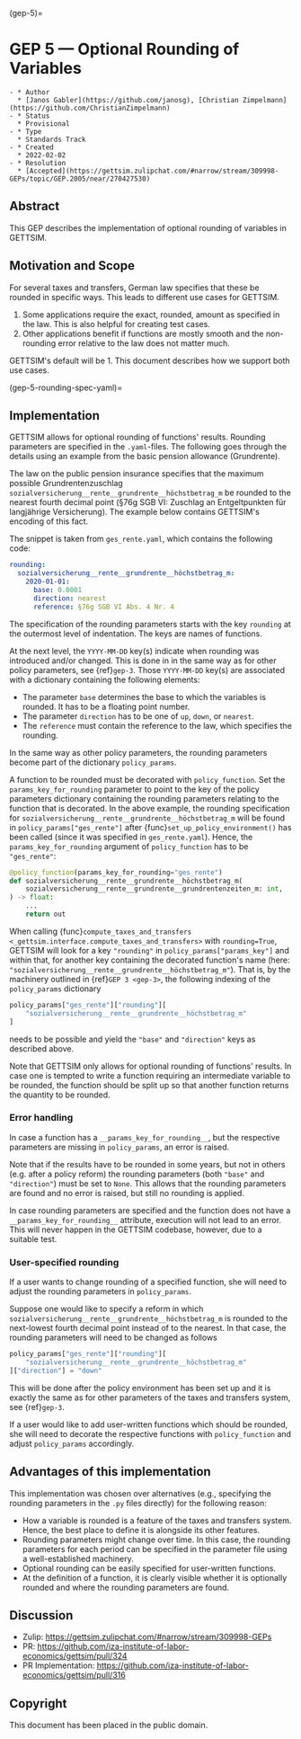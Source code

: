 (gep-5)=

# GEP 5 — Optional Rounding of Variables

```{list-table}
- * Author
  * [Janos Gabler](https://github.com/janosg), [Christian Zimpelmann](https://github.com/ChristianZimpelmann)
- * Status
  * Provisional
- * Type
  * Standards Track
- * Created
  * 2022-02-02
- * Resolution
  * [Accepted](https://gettsim.zulipchat.com/#narrow/stream/309998-GEPs/topic/GEP.2005/near/270427530)
```

## Abstract

This GEP describes the implementation of optional rounding of variables in GETTSIM.

## Motivation and Scope

For several taxes and transfers, German law specifies that these be rounded in specific
ways. This leads to different use cases for GETTSIM.

1. Some applications require the exact, rounded, amount as specified in the law. This is
   also helpful for creating test cases.
1. Other applications benefit if functions are mostly smooth and the non-rounding error
   relative to the law does not matter much.

GETTSIM's default will be 1. This document describes how we support both use cases.

(gep-5-rounding-spec-yaml)=

## Implementation

GETTSIM allows for optional rounding of functions' results. Rounding parameters are
specified in the `.yaml`-files. The following goes through the details using an example
from the basic pension allowance (Grundrente).

The law on the public pension insurance specifies that the maximum possible
Grundrentenzuschlag `sozialversicherung__rente__grundrente__höchstbetrag_m` be rounded
to the nearest fourth decimal point (§76g SGB VI: Zuschlag an Entgeltpunkten für
langjährige Versicherung). The example below contains GETTSIM's encoding of this fact.

The snippet is taken from `ges_rente.yaml`, which contains the following code:

```yaml
rounding:
  sozialversicherung__rente__grundrente__höchstbetrag_m:
    2020-01-01:
      base: 0.0001
      direction: nearest
      reference: §76g SGB VI Abs. 4 Nr. 4
```

The specification of the rounding parameters starts with the key `rounding` at the
outermost level of indentation. The keys are names of functions.

At the next level, the `YYYY-MM-DD` key(s) indicate when rounding was introduced and/or
changed. This is done in in the same way as for other policy parameters, see
{ref}`gep-3`. Those `YYYY-MM-DD` key(s) are associated with a dictionary containing the
following elements:

- The parameter `base` determines the base to which the variables is rounded. It has to
  be a floating point number.
- The parameter `direction` has to be one of `up`, `down`, or `nearest`.
- The `reference` must contain the reference to the law, which specifies the rounding.

In the same way as other policy parameters, the rounding parameters become part of the
dictionary `policy_params`.

A function to be rounded must be decorated with `policy_function`. Set the
`params_key_for_rounding` parameter to point to the key of the policy parameters
dictionary containing the rounding parameters relating to the function that is
decorated. In the above example, the rounding specification for
`sozialversicherung__rente__grundrente__höchstbetrag_m` will be found in
`policy_params["ges_rente"]` after {func}`set_up_policy_environment()` has been called
(since it was specified in `ges_rente.yaml`). Hence, the `params_key_for_rounding`
argument of `policy_function` has to be `"ges_rente"`:

```python
@policy_function(params_key_for_rounding="ges_rente")
def sozialversicherung__rente__grundrente__höchstbetrag_m(
    sozialversicherung__rente__grundrente__grundrentenzeiten_m: int,
) -> float:
    ...
    return out
```

When calling
{func}`compute_taxes_and_transfers <_gettsim.interface.compute_taxes_and_transfers>`
with `rounding=True`, GETTSIM will look for a key `"rounding"` in
`policy_params["params_key"]` and within that, for another key containing the decorated
function's name (here: `"sozialversicherung__rente__grundrente__höchstbetrag_m"`). That
is, by the machinery outlined in {ref}`GEP 3 <gep-3>`, the following indexing of the
`policy_params` dictionary

```python
policy_params["ges_rente"]["rounding"][
    "sozialversicherung__rente__grundrente__höchstbetrag_m"
]
```

needs to be possible and yield the `"base"` and `"direction"` keys as described above.

Note that GETTSIM only allows for optional rounding of functions' results. In case one
is tempted to write a function requiring an intermediate variable to be rounded, the
function should be split up so that another function returns the quantity to be rounded.

### Error handling

In case a function has a `__params_key_for_rounding__`, but the respective parameters
are missing in `policy_params`, an error is raised.

Note that if the results have to be rounded in some years, but not in others (e.g. after
a policy reform) the rounding parameters (both `"base"` and `"direction"`) must be set
to `None`. This allows that the rounding parameters are found and no error is raised,
but still no rounding is applied.

In case rounding parameters are specified and the function does not have a
`__params_key_for_rounding__` attribute, execution will not lead to an error. This will
never happen in the GETTSIM codebase, however, due to a suitable test.

### User-specified rounding

If a user wants to change rounding of a specified function, she will need to adjust the
rounding parameters in `policy_params`.

Suppose one would like to specify a reform in which
`sozialversicherung__rente__grundrente__höchstbetrag_m` is rounded to the next-lowest
fourth decimal point instead of to the nearest. In that case, the rounding parameters
will need to be changed as follows

```python
policy_params["ges_rente"]["rounding"][
    "sozialversicherung__rente__grundrente__höchstbetrag_m"
]["direction"] = "down"
```

This will be done after the policy environment has been set up and it is exactly the
same as for other parameters of the taxes and transfers system, see {ref}`gep-3`.

If a user would like to add user-written functions which should be rounded, she will
need to decorate the respective functions with `policy_function` and adjust
`policy_params` accordingly.

## Advantages of this implementation

This implementation was chosen over alternatives (e.g., specifying the rounding
parameters in the `.py` files directly) for the following reason:

- How a variable is rounded is a feature of the taxes and transfers system. Hence, the
  best place to define it is alongside its other features.
- Rounding parameters might change over time. In this case, the rounding parameters for
  each period can be specified in the parameter file using a well-established machinery.
- Optional rounding can be easily specified for user-written functions.
- At the definition of a function, it is clearly visible whether it is optionally
  rounded and where the rounding parameters are found.

## Discussion

- Zulip: <https://gettsim.zulipchat.com/#narrow/stream/309998-GEPs>
- PR: <https://github.com/iza-institute-of-labor-economics/gettsim/pull/324>
- PR Implementation:
  <https://github.com/iza-institute-of-labor-economics/gettsim/pull/316>

## Copyright

This document has been placed in the public domain.

